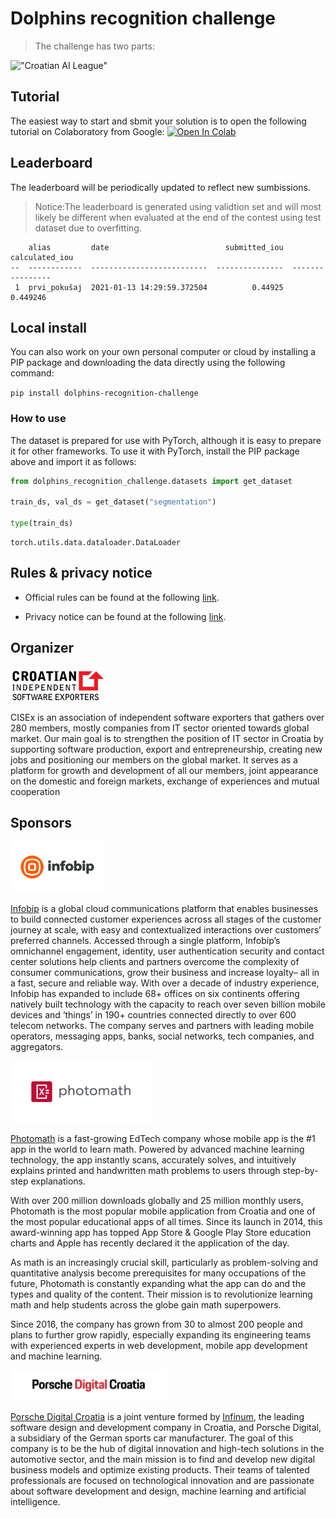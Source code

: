 # Dolphins recognition challenge
> The challenge has two parts:


!["Croatian AI League"](https://raw.githubusercontent.com/cro-ai-league/dolphins-recognition-challenge/master/docs/images/AILeague_logo-800x452.png)

## Tutorial

The easiest way to start and sbmit your solution is to open the following tutorial on Colaboratory from Google: [![Open In Colab](https://colab.research.google.com/assets/colab-badge.svg)](https://colab.research.google.com/github/cro-ai-league/dolphins-recognition-challenge/blob/master/notebooks/00_tutorial/DolphinsTutorial.ipynb)

## Leaderboard

The leaderboard will be periodically updated to reflect new sumbissions.
> Notice:The leaderboard is generated using validtion set and will most likely be different when evaluated at the end of the contest using test dataset due to overfitting.

        alias         date                          submitted_iou    calculated_iou
    --  ------------  --------------------------  ---------------  ----------------
     1  prvi_pokušaj  2021-01-13 14:29:59.372504          0.44925          0.449246


## Local install

You can also work on your own personal computer or cloud by installing a PIP package and downloading the data directly using the following command:

`pip install dolphins-recognition-challenge`

### How to use

The dataset is prepared for use with PyTorch, although it is easy to prepare it for other frameworks. To use it with PyTorch, install the PIP package above and import it as follows:

```python
from dolphins_recognition_challenge.datasets import get_dataset

train_ds, val_ds = get_dataset("segmentation")

type(train_ds)
```




    torch.utils.data.dataloader.DataLoader



## Rules & privacy notice

- Official rules can be found at the following  [link](https://cro-ai-league.github.io/dolphins-recognition-challenge/Rules.html).

- Privacy notice can be found at the following  [link](https://cro-ai-league.github.io/dolphins-recognition-challenge/Privacy_notice.html).



## Organizer


<img src="notebooks/images/cisex_logo.png" alt="Cisex" width="150" style="max-width: 150px">

CISEx is an association of independent software exporters that gathers over 280 members, mostly companies from IT sector oriented towards global market. Our main goal is to strengthen the position of IT sector in Croatia by supporting software production, export and entrepreneurship, creating new jobs and positioning our members on the global market. It serves as a platform for growth and development of all our members, joint appearance on the domestic and foreign markets, exchange of experiences and mutual cooperation


## Sponsors
      
<img src="notebooks/images/01_Infobip_logo_horizontal_rgb_color.png" alt="Infobip" width="150" style="max-width: 150px">
  
[Infobip](https://www.infobip.com/) is a global cloud communications platform that enables businesses to build connected customer experiences across all stages of the customer journey at scale, with easy and contextualized interactions over customers’ preferred channels. Accessed through a single platform, Infobip’s omnichannel engagement, identity, user authentication security and contact center solutions help clients and partners overcome the complexity of consumer communications, grow their business and increase loyalty– all in a fast, secure and reliable way. With over a decade of industry experience, Infobip has expanded to include 68+ offices on six continents offering natively built technology with the capacity to reach over seven billion mobile devices and ‘things’ in 190+ countries connected directly to over 600 telecom networks. The company serves and partners with leading mobile operators, messaging apps, banks, social networks, tech companies, and aggregators.

<img src="notebooks/images/Photomath-logo-RGB.png" alt="Photomath" width="225" style="max-width: 225px">

[Photomath](https://photomath.app/) is a fast-growing EdTech company whose mobile app is the #1 app in the world to learn math. Powered by advanced machine learning technology, the app instantly scans, accurately solves, and intuitively explains printed and handwritten math problems to users through step-by-step explanations.
 
With over 200 million downloads globally and 25 million monthly users, Photomath is the most popular mobile application from Croatia and one of the most popular educational apps of all times. Since its launch in 2014, this award-winning app has topped App Store & Google Play Store education charts and Apple has recently declared it the application of the day.
 
As math is an increasingly crucial skill, particularly as problem-solving and quantitative analysis become prerequisites for many occupations of the future, Photomath is constantly expanding what the app can do and the types and quality of the content. Their mission is to revolutionize learning math and help students across the globe gain math superpowers.
 
Since 2016, the company has grown from 30 to almost 200 people and plans to further grow rapidly, especially expanding its engineering teams with experienced experts in web development, mobile app development and machine learning.


<img src="notebooks/images/PDC-logo-horizontal-transparent.png" alt="Porsche Digital Croatia" width="250" style="max-width: 250px">

[Porsche Digital Croatia](https://infinum.com/ventures/porsche-digital-croatia/) is a joint venture formed by [Infinum](https://infinum.com/), the leading software design and development company in Croatia, and Porsche Digital, a subsidiary of the German sports car manufacturer. The goal of this company is to be the hub of digital innovation and high-tech solutions in the automotive sector, and the main mission is to find and develop new digital business models and optimize existing products. Their teams of talented professionals are focused on technological innovation and are passionate about software development and design, machine learning and artificial intelligence.

